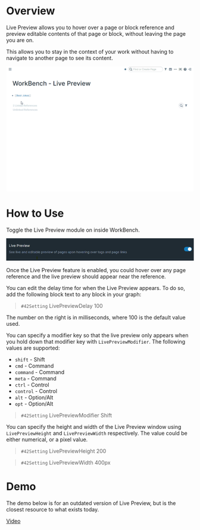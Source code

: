 # Overview

Live Preview allows you to hover over a page or block reference and preview editable contents of that page or block, without leaving the page you are on.

This allows you to stay in the context of your work without having to navigate to another page to see its content.

![](media/short-demo-live-preview.gif)

# How to Use

Toggle the Live Preview module on inside WorkBench.

![](media/toggle-live-preview.png)

Once the Live Preview feature is enabled, you could hover over any page reference and the live preview should appear near the reference.

You can edit the delay time for when the Live Preview appears. To do so, add the following block text to any block in your graph:

> `#42Setting` LivePreviewDelay 100

The number on the right is in milliseconds, where 100 is the default value used.

You can specify a modifier key so that the live preview only appears when you hold down that modifier key with `LivePreviewModifier`. The following values are supported:

- `shift` - Shift
- `cmd` - Command
- `command` - Command
- `meta` - Command
- `ctrl` - Control
- `control` - Control
- `alt` - Option/Alt
- `opt` - Option/Alt

> `#42Setting` LivePreviewModifier Shift

You can specify the height and width of the Live Preview window using `LivePreviewHeight` and `LivePreviewWidth` respectively. The value could be either numerical, or a pixel value.

> `#42Setting` LivePreviewHeight 200

> `#42Setting` LivePreviewWidth 400px

# Demo

The demo below is for an outdated version of Live Preview, but is the closest resource to what exists today.

[Video](https://youtu.be/o1RadyuMCA8)
